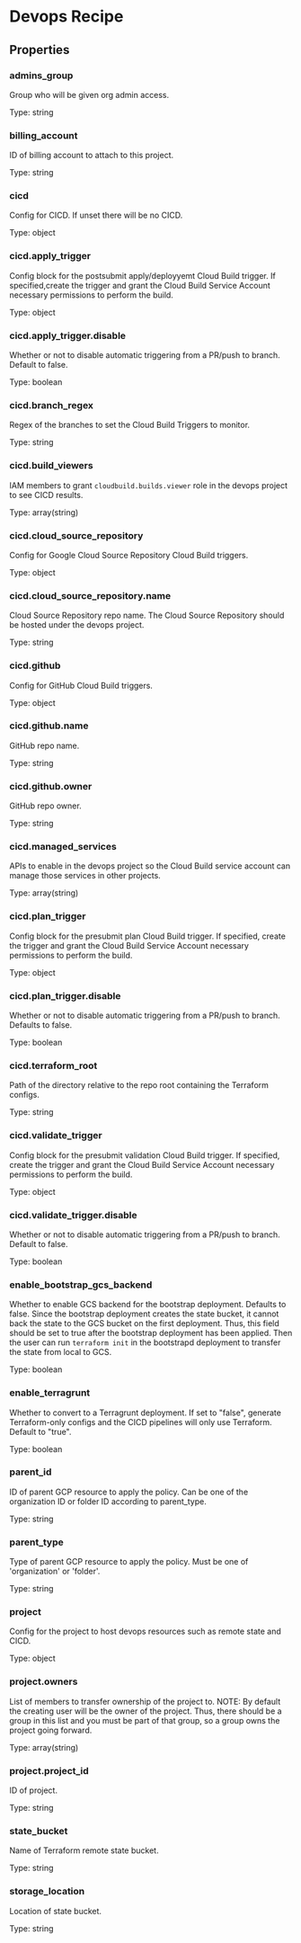# Devops Recipe

<!-- These files are auto generated -->

## Properties

### admins_group

Group who will be given org admin access.

Type: string

### billing_account

ID of billing account to attach to this project.

Type: string

### cicd

Config for CICD. If unset there will be no CICD.

Type: object

### cicd.apply_trigger

Config block for the postsubmit apply/deployyemt Cloud Build trigger.
If specified,create the trigger and grant the Cloud Build Service Account
necessary permissions to perform the build.

Type: object

### cicd.apply_trigger.disable

Whether or not to disable automatic triggering from a PR/push to branch. Default
to false.

Type: boolean

### cicd.branch_regex

Regex of the branches to set the Cloud Build Triggers to monitor.

Type: string

### cicd.build_viewers

IAM members to grant `cloudbuild.builds.viewer` role in the devops project
to see CICD results.

Type: array(string)

### cicd.cloud_source_repository

Config for Google Cloud Source Repository Cloud Build triggers.

Type: object

### cicd.cloud_source_repository.name

Cloud Source Repository repo name.
The Cloud Source Repository should be hosted under the devops project.

Type: string

### cicd.github

Config for GitHub Cloud Build triggers.

Type: object

### cicd.github.name

GitHub repo name.

Type: string

### cicd.github.owner

GitHub repo owner.

Type: string

### cicd.managed_services

APIs to enable in the devops project so the Cloud Build service account
can manage those services in other projects.

Type: array(string)

### cicd.plan_trigger

Config block for the presubmit plan Cloud Build trigger.
If specified, create the trigger and grant the Cloud Build Service Account
necessary permissions to perform the build.

Type: object

### cicd.plan_trigger.disable

Whether or not to disable automatic triggering from a PR/push to branch.
Defaults to false.

Type: boolean

### cicd.terraform_root

Path of the directory relative to the repo root containing the Terraform configs.

Type: string

### cicd.validate_trigger

Config block for the presubmit validation Cloud Build trigger. If specified, create
the trigger and grant the Cloud Build Service Account necessary permissions to perform
the build.

Type: object

### cicd.validate_trigger.disable

Whether or not to disable automatic triggering from a PR/push to branch. Default
to false.

Type: boolean

### enable_bootstrap_gcs_backend

Whether to enable GCS backend for the bootstrap deployment. Defaults to false.
Since the bootstrap deployment creates the state bucket, it cannot back the state
to the GCS bucket on the first deployment. Thus, this field should be set to true
after the bootstrap deployment has been applied. Then the user can run
`terraform init` in the bootstrapd deployment to transfer the state
from local to GCS.

Type: boolean

### enable_terragrunt

Whether to convert to a Terragrunt deployment. If set to "false", generate Terraform-only
configs and the CICD pipelines will only use Terraform. Default to "true".

Type: boolean

### parent_id

ID of parent GCP resource to apply the policy.
Can be one of the organization ID or folder ID according to parent_type.

Type: string

### parent_type

Type of parent GCP resource to apply the policy.
Must be one of 'organization' or 'folder'.

Type: string

### project

Config for the project to host devops resources such as remote state and CICD.

Type: object

### project.owners

List of members to transfer ownership of the project to.
NOTE: By default the creating user will be the owner of the project.
Thus, there should be a group in this list and you must be part of that group,
so a group owns the project going forward.

Type: array(string)

### project.project_id

ID of project.

Type: string

### state_bucket

Name of Terraform remote state bucket.

Type: string

### storage_location

Location of state bucket.

Type: string
